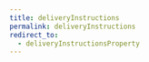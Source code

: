 ```yaml
---
title: deliveryInstructions
permalink: deliveryInstructions
redirect_to:
  - deliveryInstructionsProperty
---
```

